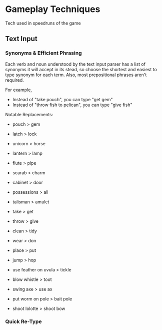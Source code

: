 # Gameplay Techniques
Tech used in speedruns of the game

## Text Input 

### Synonyms & Efficient Phrasing
Each verb and noun understood by the text input parser has a list of synonyms it will accept in its stead, so choose the shortest and easiest to type synonym for each term. Also, most prepositional phrases aren't required.

For example,
- Instead of "take pouch", you can type "get gem"
- Instead of "throw fish to pelican", you can type "give fish"

Notable Replacements:
- pouch > gem
- latch > lock
- unicorn > horse
- lantern > lamp
- flute > pipe
- scarab > charm
- cabinet > door
- possessions > all
- talisman > amulet

- take > get 
- throw > give
- clean > tidy
- wear > don
- place > put
- jump > hop

- use feather on uvula > tickle
- blow whistle > toot
- swing axe > use ax
- put worm on pole > bait pole
- shoot lolotte > shoot bow


### Quick Re-Type

